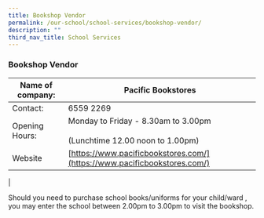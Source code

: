 ```yaml
---
title: Bookshop Vendor
permalink: /our-school/school-services/bookshop-vendor/
description: ""
third_nav_title: School Services
---
```

### **Bookshop Vendor**

| Name of company: | Pacific Bookstores |
|---|---|
| Contact: | 6559 2269 |
| Opening Hours:   | Monday to  Friday - 8.30am to 3.00pm<br><br>(Lunchtime 12.00 noon to 1.00pm) |
| Website |  [https://www.pacificbookstores.com/](https://www.pacificbookstores.com/) |
|

Should you need to purchase school books/uniforms for your child/ward , you may enter the school between 2.00pm to 3.00pm to visit the bookshop.